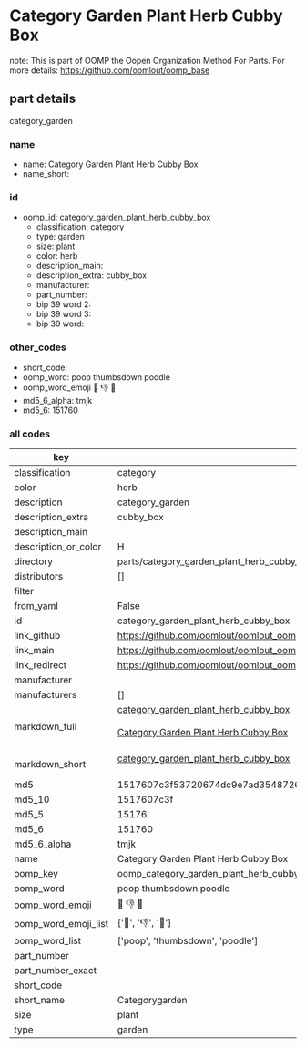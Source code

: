 # Category Garden Plant Herb Cubby Box  

note: This is part of OOMP the Oopen Organization Method For Parts. For more details: https://github.com/oomlout/oomp_base

##  part details
  



category_garden



### name
* name: Category Garden Plant Herb Cubby Box
* name_short: 
### id
* oomp_id: category_garden_plant_herb_cubby_box
  * classification: category
  * type: garden
  * size: plant
  * color: herb
  * description_main: 
  * description_extra: cubby_box
  * manufacturer: 
  * part_number: 
  * bip 39 word 2: 
  * bip 39 word 3: 
  * bip 39 word: 

### other_codes
* short_code: 
* oomp_word: poop thumbsdown poodle
* oomp_word_emoji :poop: :thumbsdown: :poodle:
* md5_6_alpha: tmjk
* md5_6: 151760









### all codes 
| key | value |  
| --- | --- |  
| classification | category |  
| color | herb |  
| description | category_garden |  
| description_extra | cubby_box |  
| description_main |  |  
| description_or_color | H  |  
| directory | parts/category_garden_plant_herb_cubby_box |  
| distributors | [] |  
| filter |  |  
| from_yaml | False |  
| id | category_garden_plant_herb_cubby_box |  
| link_github | https://github.com/oomlout/oomlout_oomp_version_1_messy/tree/main/parts/category_garden_plant_herb_cubby_box |  
| link_main | https://github.com/oomlout/oomlout_oomp_version_1_messy/tree/main/parts/category_garden_plant_herb_cubby_box |  
| link_redirect | https://github.com/oomlout/oomlout_oomp_version_1_messy/tree/main/parts/category_garden_plant_herb_cubby_box |  
| manufacturer |  |  
| manufacturers | [] |  
| markdown_full | [category_garden_plant_herb_cubby_box](none)<br>[](none)<br>[Category Garden Plant Herb Cubby Box](none)<br><br> |  
| markdown_short | [category_garden_plant_herb_cubby_box](none)<br><br> |  
| md5 | 1517607c3f53720674dc9e7ad3548726 |  
| md5_10 | 1517607c3f |  
| md5_5 | 15176 |  
| md5_6 | 151760 |  
| md5_6_alpha | tmjk |  
| name | Category Garden Plant Herb Cubby Box |  
| oomp_key | oomp_category_garden_plant_herb_cubby_box |  
| oomp_word | poop thumbsdown poodle |  
| oomp_word_emoji | :poop: :thumbsdown: :poodle: |  
| oomp_word_emoji_list | [':poop:', ':thumbsdown:', ':poodle:'] |  
| oomp_word_list | ['poop', 'thumbsdown', 'poodle'] |  
| part_number |  |  
| part_number_exact |  |  
| short_code |  |  
| short_name | Categorygarden |  
| size | plant |  
| type | garden |  
